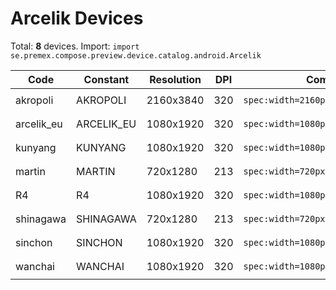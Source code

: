 # Arcelik Devices

Total: **8** devices. Import: `import se.premex.compose.preview.device.catalog.android.Arcelik`

| Code | Constant | Resolution | DPI | Compose Spec | Preview Usage |
|------|----------|------------|-----|-------------|---------------|
| akropoli | AKROPOLI | 2160x3840 | 320 | `spec:width=2160px,height=3840px,dpi=320` | `@Preview(device = Arcelik.AKROPOLI)` |
| arcelik_eu | ARCELIK_EU | 1080x1920 | 320 | `spec:width=1080px,height=1920px,dpi=320` | `@Preview(device = Arcelik.ARCELIK_EU)` |
| kunyang | KUNYANG | 1080x1920 | 320 | `spec:width=1080px,height=1920px,dpi=320` | `@Preview(device = Arcelik.KUNYANG)` |
| martin | MARTIN | 720x1280 | 213 | `spec:width=720px,height=1280px,dpi=213` | `@Preview(device = Arcelik.MARTIN)` |
| R4 | R4 | 1080x1920 | 320 | `spec:width=1080px,height=1920px,dpi=320` | `@Preview(device = Arcelik.R4)` |
| shinagawa | SHINAGAWA | 720x1280 | 213 | `spec:width=720px,height=1280px,dpi=213` | `@Preview(device = Arcelik.SHINAGAWA)` |
| sinchon | SINCHON | 1080x1920 | 320 | `spec:width=1080px,height=1920px,dpi=320` | `@Preview(device = Arcelik.SINCHON)` |
| wanchai | WANCHAI | 1080x1920 | 320 | `spec:width=1080px,height=1920px,dpi=320` | `@Preview(device = Arcelik.WANCHAI)` |

<!-- Generated automatically. Do not edit manually. -->
